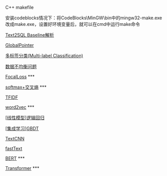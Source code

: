 C++ makefile

安装codeblocks情况下：将CodeBlocks\MinGW\bin中的mingw32-make.exe改成make.exe，设置好环境变量后，就可以在cmd中运行make命令


[Text2SQL Baseline解析](Text2SQL/Text2SQL%20Baseline解析.md)

[GlobalPointer](InformationExtraction/命名实体识别NER/GlobalPointer/GlobalPointer.md)

[多标签分类(Multi-label Classification)](TextClassification/多标签分类(Multi-label%20Classification)/多标签分类(Multi-label%20Classification).md)

[数据不均衡问题](DataRelated/数据不均衡问题.md)

[FocalLoss](LossFunction/FocalLoss.md) ***

[softmax+交叉熵](LossFunction/softmax+交叉熵.md) ***

[TFIDF](BasicKnow/TFIDF.md)

[word2vec](WordEmbedding/word2vec.md) ***

[[线性模型]逻辑回归](BasicKnow/线性模型/[线性模型]逻辑回归.md)

[[集成学习]GBDT](BasicKnow/树模型&集成学习/[集成学习]GBDT.md)

[TextCNN](TextClassification/TextCNN/TextCNN.md)

[fastText](TextClassification/fastText/fastText.md)

[BERT](Pre-training/BERT/BERT.md) ***

[Transformer](Pre-training/Transformer/Transformer.md) ***





